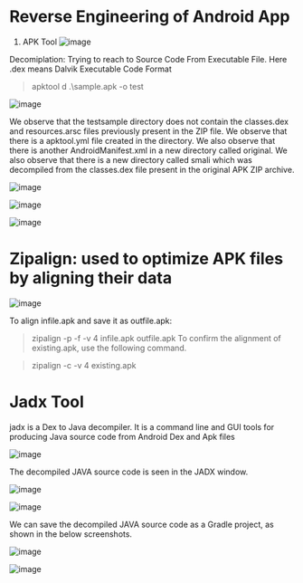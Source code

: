 # Reverse Engineering of Android App

1. APK Tool
![image](https://github.com/jayshah17/Secure-System-Engineering-/assets/76842630/59c5f6ca-345d-4f52-a630-aa8d1b533a4c)

Decomiplation: Trying to reach to Source Code From Executable File. 
Here .dex means Dalvik Executable Code Format

> apktool d .\sample.apk -o test

![image](https://github.com/jayshah17/Secure-System-Engineering-/assets/76842630/5b65dc67-cde9-4245-8ead-b8a3d9859ac7)

We observe that the testsample directory does not contain the classes.dex and resources.arsc files
previously present in the ZIP file.
We observe that there is a apktool.yml file created in the directory.
We also observe that there is another AndroidManifest.xml in a new directory called original.
We also observe that there is a new directory called smali which was decompiled from the classes.dex file
present in the original APK ZIP archive.

![image](https://github.com/jayshah17/Secure-System-Engineering-/assets/76842630/7a8071d6-bd99-4a21-a638-b62814149fa9)


![image](https://github.com/jayshah17/Secure-System-Engineering-/assets/76842630/1e916c38-448e-4810-9d8e-f9fc511a6ac2)


![image](https://github.com/jayshah17/Secure-System-Engineering-/assets/76842630/f2870317-6a60-4206-83c6-2a8935475570)

# Zipalign: used to optimize APK files by aligning their data 

![image](https://github.com/jayshah17/Secure-System-Engineering-/assets/76842630/599056af-c677-43fe-b747-2e91c1141d9e)

To align infile.apk and save it as outfile.apk: 

> zipalign -p -f -v 4 infile.apk outfile.apk 
To confirm the alignment of existing.apk, use the following command. 

> zipalign -c -v 4 existing.apk 

# Jadx Tool

jadx is a Dex to Java decompiler. It is a command line and GUI tools for producing Java source code from
Android Dex and Apk files

![image](https://github.com/jayshah17/Secure-System-Engineering-/assets/76842630/7d7bd303-ba55-48aa-a9d8-cdf3b328d1fb)

The decompiled JAVA source code is seen in the JADX window.

![image](https://github.com/jayshah17/Secure-System-Engineering-/assets/76842630/882abd45-d4a7-4bbd-8b1a-448f3da234b2)

![image](https://github.com/jayshah17/Secure-System-Engineering-/assets/76842630/253d08a4-cc01-4301-8fc1-809525db58e6)

We can save the decompiled JAVA source code as a Gradle project, as shown in the below screenshots.

![image](https://github.com/jayshah17/Secure-System-Engineering-/assets/76842630/60a4cd28-1ebb-47e8-a17e-81850be53c5e)

![image](https://github.com/jayshah17/Secure-System-Engineering-/assets/76842630/dbc3bbca-77c2-46d1-bf72-81daa7c7eb6f)

